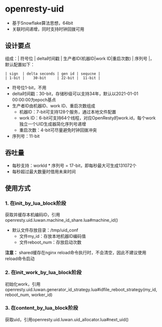 # openresty-uid

- 基于Snowflake算法思想，64bit
- 关联时间递增，同时支持时钟回拨可用


## 设计要点

组成：| 符号位 | delta时间戳 | 生产者ID(机器ID|work ID|重启次数) | 序列号 |，默认配置如下：
```text
| sign  | delta seconds | gen id | sequcne |
| 1-bit |    30-bit     | 22-bit |  11-bit |
```
- 符号位1-bit，不用
- delta时间戳：30-bit，存储秒级可以支持34年，默认以2021-01-01 00:00:00为epoch基点
- 生产者ID由机器ID、work ID、重启次数组成
  - 机器ID：7-bit可支持128个服务，通过本地文件配置
  - work ID：6-bit可支持64个线程，对应OpenResty的work.id，每个work独立一个UID生成器简化序列号递增
  - 重启次数：4-bit可尽量避免时钟回拨冲突
- 序列号：11-bit

## 吞吐量

- 每秒支持：workId * 序列号 = 17-bit，即每秒最大可生成131072个
- 每秒超过最大数量时借用未来时间

## 使用方式

### 1. 在init_by_lua_block阶段
获取并缓存本机编码ID，引用openresty.uid.luwan.machine_id_share.lua#machine_id()
- 默认文件存放目录：/tmp/uid_conf
  - 文件my_id：存放本地机器ID编码值
  - 文件reboot_num：存放启动次数

**注意：** shared缓存在nginx reload命令执行时，不会清空，因此不建议使用reload命令启动

### 2. 在init_work_by_lua_block阶段
初始化work，引用openresty.uid.luwan.generator_id_strategy.lua#idfile_reboot_strategy(my_id,reboot_num, worker_id)

### 3. 在content_by_lua_block阶段
获取uid，引用openresty.uid.luwan.uid_allocator.lua#next_uid()
